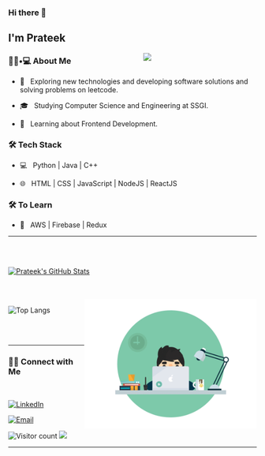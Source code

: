 ### Hi there 👋<h2> I'm Prateek</h2>

<img align='right' src="https://media.giphy.com/media/M9gbBd9nbDrOTu1Mqx/giphy.gif" width="230">

<h3> 👨🏻•💻 About Me </h3>



- 🤔 &nbsp; Exploring new technologies and developing software solutions and solving problems on leetcode.

- 🎓 &nbsp; Studying Computer Science and Engineering at SSGI.

- 🌱 &nbsp; Learning about Frontend Development.




<h3>🛠 Tech Stack</h3>



- 💻 &nbsp; Python | Java | C++ 

- 🌐 &nbsp; HTML | CSS | JavaScript | NodeJS | ReactJS

<!--

- 🛢 &nbsp; MySQL | MongoDB

- 🔧 &nbsp; Git | Markdown | VSCode 


-->



<h3>🛠 To Learn</h3>

- 🔧 &nbsp; AWS | Firebase | Redux

<hr>



<br/><br/>

[![Prateek's GitHub Stats](https://github-readme-stats.vercel.app/api?username=Prateek0803&show_icons=true)](https://github.com/Prateek0803)

<br/>

<br/>

<img src="https://github.com/nirala69/nirala69/blob/master/70804f7e25b11f29db904f2fa7b4cd9d.gif" width="350" align='right'>

![Top Langs](https://github-readme-stats.vercel.app/api/top-langs/?username=Prateek0803&show_icons=true)

<br><br>



<hr>



<h3> 🤝🏻 Connect with Me </h3>

<br>



<p align="center">


<a href="https://www.linkedin.com/in/prateek08c/"><img alt="LinkedIn" src="https://img.shields.io/badge/LinkedIn-prateek-blue?style=flat-square&logo=linkedin"></a>


<a href="mailto:pchatterjee136@gmail.com"><img alt="Email" src="https://img.shields.io/badge/Email-pchatterjee136@gmail.com-blue?style=flat-square&logo=gmail"></a>

</p>





![Visitor count](https://visitor-badge.laobi.icu/badge?page_id=Prateek0803)   <img src="https://media.giphy.com/media/dxn6fRlTIShoeBr69N/giphy.gif" width="30">





<hr>


